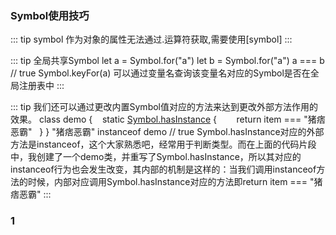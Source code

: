 ### Symbol使用技巧

::: tip
symbol 作为对象的属性无法通过.运算符获取,需要使用[symbol]
:::

::: tip
全局共享Symbol
let a = Symbol.for("a")
let b = Symbol.for("a")
a === b // true
Symbol.keyFor(a) 可以通过变量名查询该变量名对应的Symbol是否在全局注册表中
::: 

::: tip
我们还可以通过更改内置Symbol值对应的方法来达到更改外部方法作用的效果。
class demo {
    static [Symbol.hasInstance](item) {
        return item === "猪痞恶霸"
    }
}
"猪痞恶霸" instanceof demo // true
Symbol.hasInstance对应的外部方法是instanceof，这个大家熟悉吧，经常用于判断类型。而在上面的代码片段中，我创建了一个demo类，并重写了Symbol.hasInstance，所以其对应的instanceof行为也会发生改变，其内部的机制是这样的：当我们调用instanceof方法的时候，内部对应调用Symbol.hasInstance对应的方法即return item === "猪痞恶霸"
:::

### 1